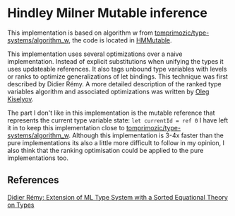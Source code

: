 # Hindley Milner Mutable inference

This implementation is based on algorithm w from [tomprimozic/type-systems/algorithm_w](https://github.com/tomprimozic/type-systems/tree/master/algorithm_w), the code is located in [HMMutable](HMMutable/).

This implementation uses several optimizations over a naive implementation. 
Instead of explicit substitutions when unifying the types it uses updateable references. 
It also tags unbound type variables with levels or ranks to optimize generalizations of let bindings.  This technique was first described by Didier Rémy. A more detailed description of the ranked type variables algorithm and associated optimizations was written by [Oleg Kiselyov](http://okmij.org/ftp/ML/generalization.html).  

The part I don't like in this implementation is the mutable reference that represents the current type variable state: `let currentId = ref 0` I have left it in to keep this implementation close to [tomprimozic/type-systems/algorithm_w](https://github.com/tomprimozic/type-systems/tree/master/algorithm_w).  Although this implementation is 3-4x faster than the pure implementations its also a little more difficult to follow in my opinion, I also think that the ranking optimisation could be applied to the pure implementations too.

## References
[Didier Rémy: Extension of ML Type System with a Sorted Equational Theory on Types](ftp://ftp.inria.fr/INRIA/Projects/cristal/Didier.Remy/eq-theory-on-types.ps.gz)
